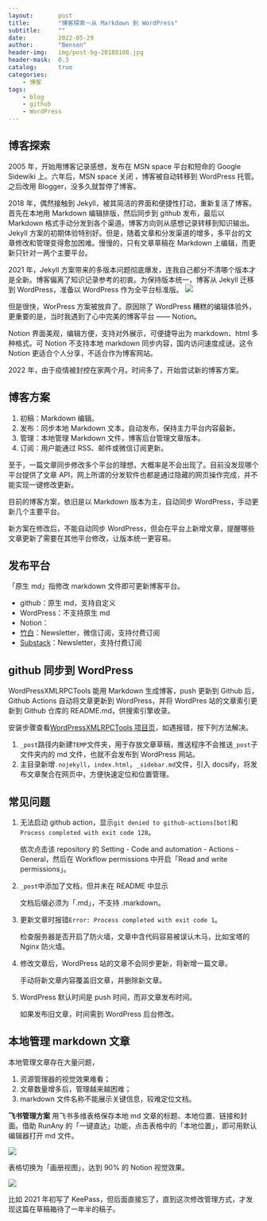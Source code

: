 ```yaml
---
layout:       post
title:        "博客探索－从 Markdown 到 WordPress"
subtitle:     ""
date:         2022-05-29
author:       "Benson"
header-img:   img/post-bg-20180108.jpg
header-mask:  0.3
catalog:      true
categories:
    - 博客
tags: 
    - blog
    - github
    - WordPress
---
```

## 博客探索

2005 年，开始用博客记录感想，发布在 MSN space 平台和短命的 Google Sidewiki 上。六年后，MSN space 关闭 ，博客被自动转移到 WordPress 托管。之后改用 Blogger，没多久就暂停了博客。

2018 年，偶然接触到 Jekyll，被其简洁的界面和便捷性打动，重新复活了博客。首先在本地用 Markdown 编辑排版，然后同步到 github 发布，最后以 Markdown 格式手动分发到各个渠道。博客方向则从感想记录转移到知识输出。Jekyll 方案的初期体验特别好。但是，随着文章和分发渠道的增多，多平台的文章修改和管理变得愈加困难。慢慢的，只有文章草稿在 Markdown 上编辑，而更新只针对一两个主要平台。

2021 年，Jekyll 方案带来的多版本问题彻底爆发，连我自己都分不清哪个版本才是全新。博客偏离了知识记录参考的初衷。为保持版本统一，博客从 Jekyll 迁移到 WordPress，准备以 WordPress 作为全平台标准版。
![](http://tc.seoipo.com/20210128124408.png)

但是很快，WorPress 方案被放弃了。原因除了 WordPress 糟糕的编辑体验外，更重要的是，当时我遇到了心中完美的博客平台 —— Notion。

Notion 界面美观，编辑方便，支持对外展示，可便捷导出为 markdown、html 多种格式。可 Notion 不支持本地 markdown 同步内容，国内访问速度成谜。这令 Notion 更适合个人分享，不适合作为博客网站。

2022 年，由于疫情被封控在家两个月。时间多了，开始尝试新的博客方案。

## 博客方案

1. 初稿：Markdown 编辑。
2. 发布：同步本地 Markdown 文本，自动发布，保持主力平台内容最新。
3. 管理：本地管理 Markdown 文件，博客后台管理文章版本。
4. 订阅：用户能通过 RSS、邮件或微信订阅更新。

至于，一篇文章同步修改多个平台的理想，大概率是不会出现了。目前没发现哪个平台提供了文章 API，网上所谓的分发软件也都是通过隐藏的网页操作完成，并不能实现一键修改更新。

目前的博客方案，依旧是以 Markdown 版本为主，自动同步 WordPress，手动更新几个主要平台。

新方案在修改后，不能自动同步 WordPress，但会在平台上新增文章，提醒哪些文章更新了需要在其他平台修改，让版本统一更容易。

## 发布平台

「原生 md」指修改 markdown 文件即可更新博客平台。

* github：原生 md，支持自定义
* WordPress：不支持原生 md
* Notion：
* [竹白](https://zhubai.love/)：Newsletter，微信订阅，支持付费订阅
* [Substack](https://substack.com/)：Newsletter，支持付费订阅

## github 同步到 WordPress

WordPressXMLRPCTools 能用 Markdown 生成博客，push 更新到 Github 后，Github Actions 自动将文章更新到 WordPress，并将 WordPres 站的文章索引更新到 Github 仓库的 README.md，供搜索引擎收录。

安装步骤查看[WordPressXMLRPCTools 项目页](https://github.com/zhaoolee/WordPressXMLRPCTools)，如遇报错，按下列方法解决。

1. `_post`路径内新建`TEMP`文件夹，用于存放文章草稿，推送程序不会推送`_post`子文件夹内的 md 文件，也就不会发布到 WordPress 网站。
2. 主目录新增`.nojekyll`，`index.html`，`_sidebar.md`文件，引入 docsify，将发布文章聚合在网页中，方便快速定位和位置管理。

## 常见问题

1. 无法启动 github action，显示`git denied to github-actions[bot]`和`Process completed with exit code 128`。

   依次点击该 repository 的 Setting - Code and automation - Actions - General，然后在 Workflow permissions 中开启「Read and write permissions」。

2. `_post`中添加了文档，但并未在 README 中显示

   文档后缀必须为「.md」，不支持 .markdown。

3. 更新文章时报错`Error: Process completed with exit code 1`。

   检查服务器是否开启了防火墙，文章中含代码容易被误认木马，比如宝塔的 Nginx 防火墙。

4. 修改文章后，WordPress 站的文章不会同步更新，将新增一篇文章。

   手动将新文章内容覆盖旧文章，并删除新文章。

5. WordPress 默认时间是 push 时间，而非文章发布时间。

   如果发布旧文章，时间需到 WordPress 后台修改。

## 本地管理 markdown 文章

本地管理文章存在大量问题，

1. 资源管理器的视觉效果难看；
2. 文章数量增多后，管理越来越困难；
3. markdown 文件名称不能展示关键信息，较难定位文档。

**飞书管理方案**
用飞书多维表格保存本地 md 文章的标题、本地位置、链接和封面。借助 RunAny 的「一键直达」功能，点击表格中的「本地位置」，即可用默认编辑器打开 md 文件。

![](http://tc.seoipo.com/2022-05-06-12-43-36.png)

表格切换为「画册视图」，达到 90% 的 Notion 视觉效果。

![](http://tc.seoipo.com/2022-05-06-12-28-41.png)

比如 2021 年初写了 KeePass，但后面直接忘了，直到这次修改管理方式，才发现这篇在草稿箱待了一年半的稿子。
